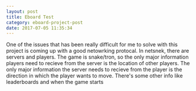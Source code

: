 ```yaml
---
layout: post
title: Eboard Test
category: eboard-project-post
date: 2017-07-05 11:35:34
---
```

One of the issues that has been really difficult for me to solve with this project is coming up with a good netowrking protocal. In netsnek, there are servers and players. The game is snake/tron, so the only major information players need to recieve from the server is the location of other players. The only major information the server needs to recieve from the player is the direction in which the player wants to move. There's some other info like leaderboards and when the game starts 